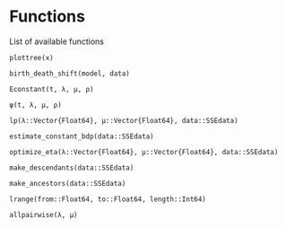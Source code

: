 # Functions

List of available functions

```@docs
plottree(x)
```

```@docs
birth_death_shift(model, data)
```

```@docs
Econstant(t, λ, µ, ρ)
```

```@docs
ψ(t, λ, µ, ρ)
```

```@docs
lp(λ::Vector{Float64}, μ::Vector{Float64}, data::SSEdata)
```

```@docs
estimate_constant_bdp(data::SSEdata)
```

```@docs
optimize_eta(λ::Vector{Float64}, µ::Vector{Float64}, data::SSEdata)
```

```@docs
make_descendants(data::SSEdata)
```

```@docs
make_ancestors(data::SSEdata)
```

```@docs
lrange(from::Float64, to::Float64, length::Int64)
```

```@docs
allpairwise(λ, µ)
```
